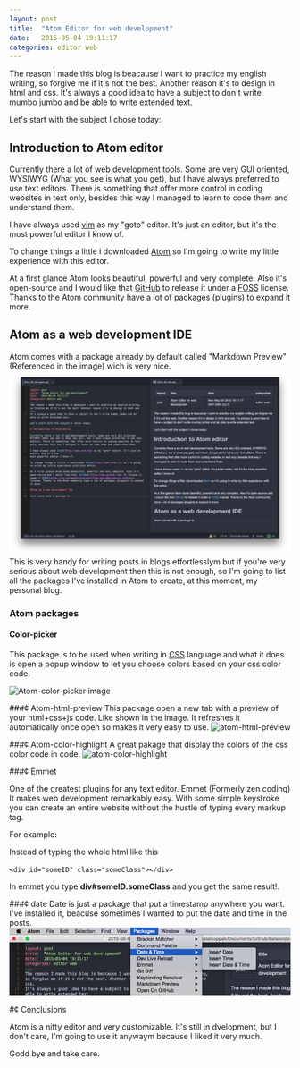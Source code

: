 ```yaml
---
layout: post
title:  "Atom Editor for web development"
date:   2015-05-04 19:11:17
categories: editor web
---
```

The reason I made this blog is beacause I want to practice my english writing,
so forgive me if it's not the best. Another reason it's to design in html and
css.
It's always a good idea to have a subject to don't write mumbo jumbo and be
able to write extended text.

Let's start with the subject I chose today:

## Introduction to Atom editor

Currently there a lot of web development tools. Some are very GUI oriented,
WYSIWYG (What you see is what you get), but I have always preferred to use text
editors. There is something that offer more control in coding websites in text
only, besides this way I managed to learn to code them and understand them.

I have always used [vim](http://www.vim.org) as my "goto" editor. It's just an editor, but it's the
most powerful editor I know of.

To change things a little i downloaded [Atom](http://www.atom.io) so I'm going
to write my little experience with this editor.

At a first glance Atom looks beautiful, powerful and very complete. Also it's open-source and I would like that [GitHub](http://www.github.com) to release it
under a [FOSS](http://en.wikipedia.org/wiki/Free_and_open-source_software) license. Thanks to the Atom community have a lot of packages (plugins) to expand it more.

## Atom as a web development IDE

Atom comes with a package already by default called "Markdown Preview" (Referenced in the image) wich is very nice. ![markdown preview](images/markdown-preview.png)
This is very handy for writing posts in blogs effortlesslym but if you're very serious about web development then this is not enough, so I'm going to list all the packages I've installed in Atom to create, at this moment, my personal blog.

### Atom packages

#### Color-picker
This package is to be used when writing in [CSS](http://www.w3schools.com/css/) language and what it does is open a popup window to let you choose colors based on your css color code.

![Atom-color-picker image](https://i.github-camo.com/81a0cddbcff3538b41b42deea855916630cc883e/687474703a2f2f662e636c2e6c792f6974656d732f336733543430316f306f3046326d324f317a314b2f6f75747075742e676966)

###¢ Atom-html-preview
This package open a new tab with a preview of your html+css+js code. Like shown in the image. It refreshes it automatically once open so makes it very easy to use.
![atom-html-preview](https://i.github-camo.com/0751416a59554f6fd3fac1a5b03808c263cf11ca/68747470733a2f2f646c2e64726f70626f7875736572636f6e74656e742e636f6d2f752f32303934373030382f776562626f782f61746f6d2f61746f6d2d68746d6c2d707265766965772e706e67)

###¢ Atom-color-highlight
A great pakage that display the colors of the css color code in code.
![atom-color-highlight](https://camo.githubusercontent.com/c3aaeeee1875bec435e468f58357becbac26367a/68747470733a2f2f7261772e6769746875622e636f6d2f61626533332f61746f6d2d636f6c6f722d686967686c696768742f6d61737465722f61746f6d2d636f6c6f722d686967686c696768742d7661726961626c65732e676966)

###¢ Emmet

One of the greatest plugins for any text editor. Emmet (Formerly zen coding) It makes web development remarkably easy. With some simple keystroke you can create an entire website without the hustle of typing every markup tag.

For example:

Instead of typing the whole html like this

``<div id="someID" class="someClass"></div>``

In emmet you type **div#someID.someClass** and you get the same result!.

###¢ date
Date is just a package that put a timestamp anywhere you want. I've installed it, beacuse sometimes I wanted to put the date and time in the posts.
![date package image](images/date-package.png)

#¢ Conclusions

Atom is a nifty editor and very customizable. It's still in dvelopment, but I don't care, I'm going to use it anywaym because I liked it very much.

Godd bye and take care.
